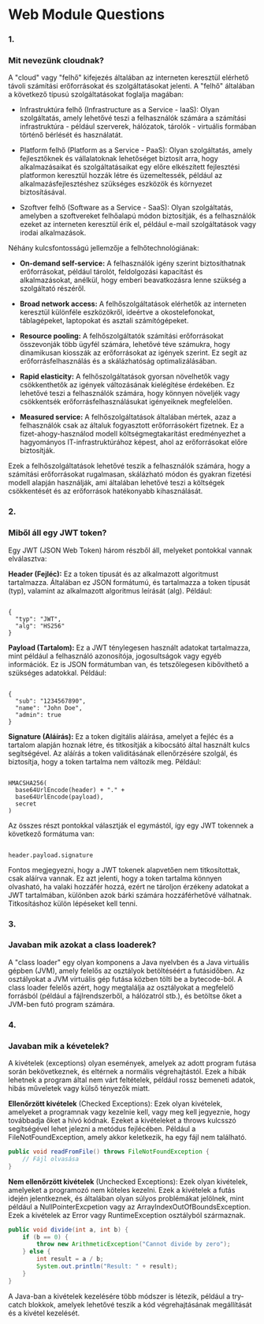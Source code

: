 # Web Module Questions

### 1.

### Mit nevezünk cloudnak?

A "cloud" vagy "felhő" kifejezés általában az interneten keresztül elérhető távoli számítási erőforrásokat és szolgáltatásokat jelenti. A "felhő" általában a következő típusú szolgáltatásokat foglalja magában:

- Infrastruktúra felhő (Infrastructure as a Service - IaaS): Olyan szolgáltatás, amely lehetővé teszi a felhasználók számára a számítási infrastruktúra - például szerverek, hálózatok, tárolók - virtuális formában történő bérlését és használatát.

- Platform felhő (Platform as a Service - PaaS): Olyan szolgáltatás, amely fejlesztőknek és vállalatoknak lehetőséget biztosít arra, hogy alkalmazásaikat és szolgáltatásaikat egy előre elkészített fejlesztési platformon keresztül hozzák létre és üzemeltessék, például az alkalmazásfejlesztéshez szükséges eszközök és környezet biztosításával.

- Szoftver felhő (Software as a Service - SaaS): Olyan szolgáltatás, amelyben a szoftvereket felhőalapú módon biztosítják, és a felhasználók ezeket az interneten keresztül érik el, például e-mail szolgáltatások vagy irodai alkalmazások.

Néhány kulcsfontosságú jellemzője a felhőtechnológiának:

- **On-demand self-service:** A felhasználók igény szerint biztosíthatnak erőforrásokat, például tárolót, feldolgozási kapacitást és alkalmazásokat, anélkül, hogy emberi beavatkozásra lenne szükség a szolgáltató részéről.

- **Broad network access:** A felhőszolgáltatások elérhetők az interneten keresztül különféle eszközökről, ideértve a okostelefonokat, táblagépeket, laptopokat és asztali számítógépeket.

- **Resource pooling:** A felhőszolgáltatók számítási erőforrásokat összevonják több ügyfél számára, lehetővé téve számukra, hogy dinamikusan kiosszák az erőforrásokat az igények szerint. Ez segít az erőforrásfelhasználás és a skálázhatóság optimalizálásában.

- **Rapid elasticity:** A felhőszolgáltatások gyorsan növelhetők vagy csökkenthetők az igények változásának kielégítése érdekében. Ez lehetővé teszi a felhasználók számára, hogy könnyen növeljék vagy csökkentsék erőforrásfelhasználásukat igényeiknek megfelelően.

- **Measured service:** A felhőszolgáltatások általában mértek, azaz a felhasználók csak az általuk fogyasztott erőforrásokért fizetnek. Ez a fizet-ahogy-használod modell költségmegtakarítást eredményezhet a hagyományos IT-infrastruktúrához képest, ahol az erőforrásokat előre biztosítják.

Ezek a felhőszolgáltatások lehetővé teszik a felhasználók számára, hogy a számítási erőforrásokat rugalmasan, skálázható módon és gyakran fizetési modell alapján használják, ami általában lehetővé teszi a költségek csökkentését és az erőforrások hatékonyabb kihasználását.

### 2.

### Miből áll egy JWT token?

Egy JWT (JSON Web Token) három részből áll, melyeket pontokkal vannak elválasztva:

**Header (Fejléc):** Ez a token típusát és az alkalmazott algoritmust tartalmazza. Általában ez JSON formátumú, és tartalmazza a token típusát (typ), valamint az alkalmazott algoritmus leírását (alg). Például:

<pre><code>
{
  "typ": "JWT",
  "alg": "HS256"
}
</code></pre>

**Payload (Tartalom):** Ez a JWT ténylegesen használt adatokat tartalmazza, mint például a felhasználó azonosítója, jogosultságok vagy egyéb információk. Ez is JSON formátumban van, és tetszőlegesen kibővíthető a szükséges adatokkal. Például:

<pre><code>
{
  "sub": "1234567890",
  "name": "John Doe",
  "admin": true
}
</code></pre>

**Signature (Aláírás):** Ez a token digitális aláírása, amelyet a fejléc és a tartalom alapján hoznak létre, és titkosítják a kibocsátó által használt kulcs segítségével. Az aláírás a token validitásának ellenőrzésére szolgál, és biztosítja, hogy a token tartalma nem változik meg. Például:

<pre><code>
HMACSHA256(
  base64UrlEncode(header) + "." +
  base64UrlEncode(payload),
  secret
)
</code></pre>

Az összes részt pontokkal választják el egymástól, így egy JWT tokennek a következő formátuma van:

<pre><code>
header.payload.signature
</code></pre>

Fontos megjegyezni, hogy a JWT tokenek alapvetően nem titkosítottak, csak aláírva vannak. Ez azt jelenti, hogy a token tartalma könnyen olvasható, ha valaki hozzáfér hozzá, ezért ne tároljon érzékeny adatokat a JWT tartalmában, különben azok bárki számára hozzáférhetővé válhatnak. Titkosításhoz külön lépéseket kell tenni.

### 3.

### Javaban mik azokat a class loaderek?

A "class loader" egy olyan komponens a Java nyelvben és a Java virtuális gépben (JVM), amely felelős az osztályok betöltéséért a futásidőben.
Az osztályokat a JVM virtuális gép futása közben tölti be a bytecode-ból.
A class loader felelős azért, hogy megtalálja az osztályokat a megfelelő forrásból (például a fájlrendszerből, a hálózatról stb.), és betöltse őket a JVM-ben futó program számára.

### 4.

### Javaban mik a kévetelek?

A kivételek (exceptions) olyan események, amelyek az adott program futása során bekövetkeznek, és eltérnek a normális végrehajtástól. Ezek a hibák lehetnek a program által nem várt feltételek, például rossz bemeneti adatok, hibás műveletek vagy külső tényezők miatt.

**Ellenőrzött kivételek** (Checked Exceptions): Ezek olyan kivételek, amelyeket a programnak vagy kezelnie kell, vagy meg kell jegyeznie, hogy továbbadja őket a hívó kódnak. Ezeket a kivételeket a throws kulcsszó segítségével lehet jelezni a metódus fejlécében. Például a FileNotFoundException, amely akkor keletkezik, ha egy fájl nem található.

```java
public void readFromFile() throws FileNotFoundException {
    // Fájl olvasása
}
```

**Nem ellenőrzött kivételek** (Unchecked Exceptions): Ezek olyan kivételek, amelyeket a programozó nem köteles kezelni. Ezek a kivételek a futás idején jelentkeznek, és általában olyan súlyos problémákat jelölnek, mint például a NullPointerExcpetion vagy az ArrayIndexOutOfBoundsException. Ezek a kivételek az Error vagy RuntimeException osztályból származnak.

```java
public void divide(int a, int b) {
    if (b == 0) {
        throw new ArithmeticException("Cannot divide by zero");
    } else {
        int result = a / b;
        System.out.println("Result: " + result);
    }
}
```

A Java-ban a kivételek kezelésére több módszer is létezik, például a try-catch blokkok, amelyek lehetővé teszik a kód végrehajtásának megállítását és a kivétel kezelését. 